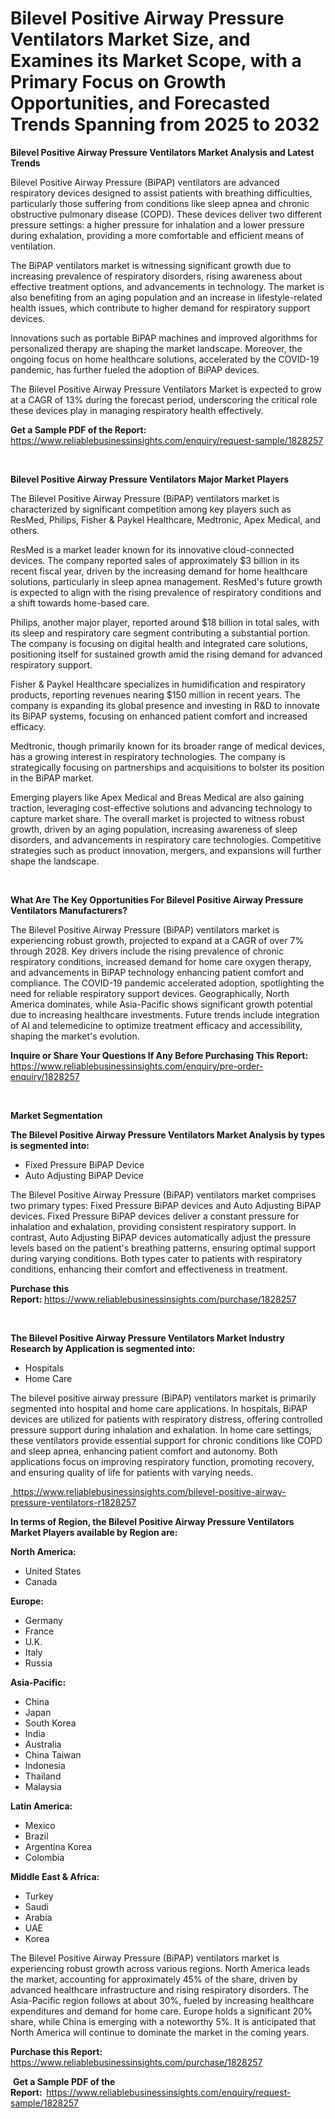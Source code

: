 <p><h1>Bilevel Positive Airway Pressure Ventilators Market Size, and Examines its Market Scope, with a Primary Focus on Growth Opportunities, and Forecasted Trends Spanning from 2025 to 2032</h1></p><p><strong>Bilevel Positive Airway Pressure Ventilators Market Analysis and Latest Trends</strong></p>
<p><p>Bilevel Positive Airway Pressure (BiPAP) ventilators are advanced respiratory devices designed to assist patients with breathing difficulties, particularly those suffering from conditions like sleep apnea and chronic obstructive pulmonary disease (COPD). These devices deliver two different pressure settings: a higher pressure for inhalation and a lower pressure during exhalation, providing a more comfortable and efficient means of ventilation.</p><p>The BiPAP ventilators market is witnessing significant growth due to increasing prevalence of respiratory disorders, rising awareness about effective treatment options, and advancements in technology. The market is also benefiting from an aging population and an increase in lifestyle-related health issues, which contribute to higher demand for respiratory support devices. </p><p>Innovations such as portable BiPAP machines and improved algorithms for personalized therapy are shaping the market landscape. Moreover, the ongoing focus on home healthcare solutions, accelerated by the COVID-19 pandemic, has further fueled the adoption of BiPAP devices. </p><p>The Bilevel Positive Airway Pressure Ventilators Market is expected to grow at a CAGR of 13% during the forecast period, underscoring the critical role these devices play in managing respiratory health effectively.</p></p>
<p><strong>Get a Sample PDF of the Report:&nbsp;</strong> <a href="https://www.reliablebusinessinsights.com/enquiry/request-sample/1828257?utm_campaign=3134&utm_medium=2&utm_source=Github&utm_content=ia&utm_term=14042025&utm_id=bilevel-positive-airway-pressure-ventilators">https://www.reliablebusinessinsights.com/enquiry/request-sample/1828257</a></p>
<p>&nbsp;</p>
<p><strong>Bilevel Positive Airway Pressure Ventilators Major Market Players</strong></p>
<p><p>The Bilevel Positive Airway Pressure (BiPAP) ventilators market is characterized by significant competition among key players such as ResMed, Philips, Fisher & Paykel Healthcare, Medtronic, Apex Medical, and others. </p><p>ResMed is a market leader known for its innovative cloud-connected devices. The company reported sales of approximately $3 billion in its recent fiscal year, driven by the increasing demand for home healthcare solutions, particularly in sleep apnea management. ResMed's future growth is expected to align with the rising prevalence of respiratory conditions and a shift towards home-based care.</p><p>Philips, another major player, reported around $18 billion in total sales, with its sleep and respiratory care segment contributing a substantial portion. The company is focusing on digital health and integrated care solutions, positioning itself for sustained growth amid the rising demand for advanced respiratory support.</p><p>Fisher & Paykel Healthcare specializes in humidification and respiratory products, reporting revenues nearing $150 million in recent years. The company is expanding its global presence and investing in R&D to innovate its BiPAP systems, focusing on enhanced patient comfort and increased efficacy.</p><p>Medtronic, though primarily known for its broader range of medical devices, has a growing interest in respiratory technologies. The company is strategically focusing on partnerships and acquisitions to bolster its position in the BiPAP market.</p><p>Emerging players like Apex Medical and Breas Medical are also gaining traction, leveraging cost-effective solutions and advancing technology to capture market share. The overall market is projected to witness robust growth, driven by an aging population, increasing awareness of sleep disorders, and advancements in respiratory care technologies. Competitive strategies such as product innovation, mergers, and expansions will further shape the landscape.</p></p>
<p>&nbsp;</p>
<p><strong>What Are The Key Opportunities For Bilevel Positive Airway Pressure Ventilators Manufacturers?</strong></p>
<p><p>The Bilevel Positive Airway Pressure (BiPAP) ventilators market is experiencing robust growth, projected to expand at a CAGR of over 7% through 2028. Key drivers include the rising prevalence of chronic respiratory conditions, increased demand for home care oxygen therapy, and advancements in BiPAP technology enhancing patient comfort and compliance. The COVID-19 pandemic accelerated adoption, spotlighting the need for reliable respiratory support devices. Geographically, North America dominates, while Asia-Pacific shows significant growth potential due to increasing healthcare investments. Future trends include integration of AI and telemedicine to optimize treatment efficacy and accessibility, shaping the market's evolution.</p></p>
<p><strong>Inquire or Share Your Questions If Any Before Purchasing This Report:</strong> <a href="https://www.reliablebusinessinsights.com/enquiry/pre-order-enquiry/1828257?utm_campaign=3134&utm_medium=2&utm_source=Github&utm_content=ia&utm_term=14042025&utm_id=bilevel-positive-airway-pressure-ventilators">https://www.reliablebusinessinsights.com/enquiry/pre-order-enquiry/1828257</a></p>
<p>&nbsp;</p>
<p><strong>Market Segmentation</strong></p>
<p><strong>The Bilevel Positive Airway Pressure Ventilators Market Analysis by types is segmented into:</strong></p>
<p><ul><li>Fixed Pressure BiPAP Device</li><li>Auto Adjusting BiPAP Device</li></ul></p>
<p><p>The Bilevel Positive Airway Pressure (BiPAP) ventilators market comprises two primary types: Fixed Pressure BiPAP devices and Auto Adjusting BiPAP devices. Fixed Pressure BiPAP devices deliver a constant pressure for inhalation and exhalation, providing consistent respiratory support. In contrast, Auto Adjusting BiPAP devices automatically adjust the pressure levels based on the patient's breathing patterns, ensuring optimal support during varying conditions. Both types cater to patients with respiratory conditions, enhancing their comfort and effectiveness in treatment.</p></p>
<p><strong>Purchase this Report:&nbsp;</strong><a href="https://www.reliablebusinessinsights.com/purchase/1828257?utm_campaign=3134&utm_medium=2&utm_source=Github&utm_content=ia&utm_term=14042025&utm_id=bilevel-positive-airway-pressure-ventilators">https://www.reliablebusinessinsights.com/purchase/1828257</a></p>
<p>&nbsp;</p>
<p><strong>The Bilevel Positive Airway Pressure Ventilators Market Industry Research by Application is segmented into:</strong></p>
<p><ul><li>Hospitals</li><li>Home Care</li></ul></p>
<p><p>The bilevel positive airway pressure (BiPAP) ventilators market is primarily segmented into hospital and home care applications. In hospitals, BiPAP devices are utilized for patients with respiratory distress, offering controlled pressure support during inhalation and exhalation. In home care settings, these ventilators provide essential support for chronic conditions like COPD and sleep apnea, enhancing patient comfort and autonomy. Both applications focus on improving respiratory function, promoting recovery, and ensuring quality of life for patients with varying needs.</p></p>
<p><a href="https://www.reliablebusinessinsights.com/bilevel-positive-airway-pressure-ventilators-r1828257?utm_campaign=3134&utm_medium=2&utm_source=Github&utm_content=ia&utm_term=14042025&utm_id=bilevel-positive-airway-pressure-ventilators">&nbsp;https://www.reliablebusinessinsights.com/bilevel-positive-airway-pressure-ventilators-r1828257</a></p>
<p><strong>In terms of Region, the Bilevel Positive Airway Pressure Ventilators Market Players available by Region are:</strong></p>
<p>
    <p> <strong> North America: </strong>
        <ul>
            <li>United States</li>
            <li>Canada</li>
        </ul>
        </p> 
    <p> <strong> Europe: </strong>
        <ul>
            <li>Germany</li>
            <li>France</li>
            <li>U.K.</li>
            <li>Italy</li>
            <li>Russia</li>
        </ul>
        </p> 
    <p> <strong> Asia-Pacific: </strong>
        <ul>
            <li>China</li>
            <li>Japan</li>
            <li>South Korea</li>
            <li>India</li>
            <li>Australia</li>
            <li>China Taiwan</li>
            <li>Indonesia</li>
            <li>Thailand</li>
            <li>Malaysia</li>
        </ul>
        </p> 
    <p> <strong> Latin America: </strong>
        <ul>
            <li>Mexico</li>
            <li>Brazil</li>
            <li>Argentina Korea</li>
            <li>Colombia</li>
        </ul>
        </p> 
    <p> <strong> Middle East & Africa: </strong>
        <ul>
            <li>Turkey</li>
            <li>Saudi</li>
            <li>Arabia</li>
            <li>UAE</li>
            <li>Korea</li>
        </ul>
    </p>
    </p>
<p><p>The Bilevel Positive Airway Pressure (BiPAP) ventilators market is experiencing robust growth across various regions. North America leads the market, accounting for approximately 45% of the share, driven by advanced healthcare infrastructure and rising respiratory disorders. The Asia-Pacific region follows at about 30%, fueled by increasing healthcare expenditures and demand for home care. Europe holds a significant 20% share, while China is emerging with a noteworthy 5%. It is anticipated that North America will continue to dominate the market in the coming years.</p></p>
<p><strong>Purchase this Report: </strong><a href="https://www.reliablebusinessinsights.com/purchase/1828257?utm_campaign=3134&utm_medium=2&utm_source=Github&utm_content=ia&utm_term=14042025&utm_id=bilevel-positive-airway-pressure-ventilators">https://www.reliablebusinessinsights.com/purchase/1828257</a></p>
<p>&nbsp;<strong>Get a Sample PDF of the Report:&nbsp;&nbsp;</strong><a href="https://www.reliablebusinessinsights.com/enquiry/request-sample/1828257?utm_campaign=3134&utm_medium=2&utm_source=Github&utm_content=ia&utm_term=14042025&utm_id=bilevel-positive-airway-pressure-ventilators">https://www.reliablebusinessinsights.com/enquiry/request-sample/1828257</a></p>
<p><strong></strong></p>
<p><p></p><p></p><p></p></p>